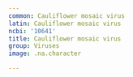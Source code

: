 ```yaml
---
common: Cauliflower mosaic virus
latin: Cauliflower mosaic virus
ncbi: '10641'
title: Cauliflower mosaic virus
group: Viruses
image: .na.character

---
```

